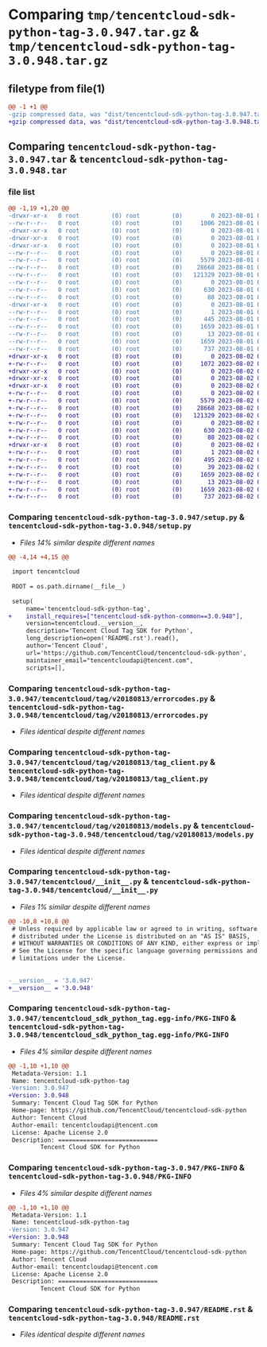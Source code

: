# Comparing `tmp/tencentcloud-sdk-python-tag-3.0.947.tar.gz` & `tmp/tencentcloud-sdk-python-tag-3.0.948.tar.gz`

## filetype from file(1)

```diff
@@ -1 +1 @@
-gzip compressed data, was "dist/tencentcloud-sdk-python-tag-3.0.947.tar", last modified: Tue Aug  1 00:55:53 2023, max compression
+gzip compressed data, was "dist/tencentcloud-sdk-python-tag-3.0.948.tar", last modified: Wed Aug  2 00:37:22 2023, max compression
```

## Comparing `tencentcloud-sdk-python-tag-3.0.947.tar` & `tencentcloud-sdk-python-tag-3.0.948.tar`

### file list

```diff
@@ -1,19 +1,20 @@
-drwxr-xr-x   0 root         (0) root         (0)        0 2023-08-01 00:55:53.000000 tencentcloud-sdk-python-tag-3.0.947/
--rw-r--r--   0 root         (0) root         (0)     1006 2023-08-01 00:55:53.000000 tencentcloud-sdk-python-tag-3.0.947/setup.py
-drwxr-xr-x   0 root         (0) root         (0)        0 2023-08-01 00:55:53.000000 tencentcloud-sdk-python-tag-3.0.947/tencentcloud/
-drwxr-xr-x   0 root         (0) root         (0)        0 2023-08-01 00:55:53.000000 tencentcloud-sdk-python-tag-3.0.947/tencentcloud/tag/
-drwxr-xr-x   0 root         (0) root         (0)        0 2023-08-01 00:55:53.000000 tencentcloud-sdk-python-tag-3.0.947/tencentcloud/tag/v20180813/
--rw-r--r--   0 root         (0) root         (0)        0 2023-08-01 00:55:53.000000 tencentcloud-sdk-python-tag-3.0.947/tencentcloud/tag/v20180813/__init__.py
--rw-r--r--   0 root         (0) root         (0)     5579 2023-08-01 00:55:53.000000 tencentcloud-sdk-python-tag-3.0.947/tencentcloud/tag/v20180813/errorcodes.py
--rw-r--r--   0 root         (0) root         (0)    28668 2023-08-01 00:55:53.000000 tencentcloud-sdk-python-tag-3.0.947/tencentcloud/tag/v20180813/tag_client.py
--rw-r--r--   0 root         (0) root         (0)   121329 2023-08-01 00:55:53.000000 tencentcloud-sdk-python-tag-3.0.947/tencentcloud/tag/v20180813/models.py
--rw-r--r--   0 root         (0) root         (0)        0 2023-08-01 00:55:53.000000 tencentcloud-sdk-python-tag-3.0.947/tencentcloud/tag/__init__.py
--rw-r--r--   0 root         (0) root         (0)      630 2023-08-01 00:55:53.000000 tencentcloud-sdk-python-tag-3.0.947/tencentcloud/__init__.py
--rw-r--r--   0 root         (0) root         (0)       88 2023-08-01 00:55:53.000000 tencentcloud-sdk-python-tag-3.0.947/setup.cfg
-drwxr-xr-x   0 root         (0) root         (0)        0 2023-08-01 00:55:53.000000 tencentcloud-sdk-python-tag-3.0.947/tencentcloud_sdk_python_tag.egg-info/
--rw-r--r--   0 root         (0) root         (0)        1 2023-08-01 00:55:53.000000 tencentcloud-sdk-python-tag-3.0.947/tencentcloud_sdk_python_tag.egg-info/dependency_links.txt
--rw-r--r--   0 root         (0) root         (0)      445 2023-08-01 00:55:53.000000 tencentcloud-sdk-python-tag-3.0.947/tencentcloud_sdk_python_tag.egg-info/SOURCES.txt
--rw-r--r--   0 root         (0) root         (0)     1659 2023-08-01 00:55:53.000000 tencentcloud-sdk-python-tag-3.0.947/tencentcloud_sdk_python_tag.egg-info/PKG-INFO
--rw-r--r--   0 root         (0) root         (0)       13 2023-08-01 00:55:53.000000 tencentcloud-sdk-python-tag-3.0.947/tencentcloud_sdk_python_tag.egg-info/top_level.txt
--rw-r--r--   0 root         (0) root         (0)     1659 2023-08-01 00:55:53.000000 tencentcloud-sdk-python-tag-3.0.947/PKG-INFO
--rw-r--r--   0 root         (0) root         (0)      737 2023-08-01 00:55:53.000000 tencentcloud-sdk-python-tag-3.0.947/README.rst
+drwxr-xr-x   0 root         (0) root         (0)        0 2023-08-02 00:37:22.000000 tencentcloud-sdk-python-tag-3.0.948/
+-rw-r--r--   0 root         (0) root         (0)     1072 2023-08-02 00:37:22.000000 tencentcloud-sdk-python-tag-3.0.948/setup.py
+drwxr-xr-x   0 root         (0) root         (0)        0 2023-08-02 00:37:22.000000 tencentcloud-sdk-python-tag-3.0.948/tencentcloud/
+drwxr-xr-x   0 root         (0) root         (0)        0 2023-08-02 00:37:22.000000 tencentcloud-sdk-python-tag-3.0.948/tencentcloud/tag/
+drwxr-xr-x   0 root         (0) root         (0)        0 2023-08-02 00:37:22.000000 tencentcloud-sdk-python-tag-3.0.948/tencentcloud/tag/v20180813/
+-rw-r--r--   0 root         (0) root         (0)        0 2023-08-02 00:37:22.000000 tencentcloud-sdk-python-tag-3.0.948/tencentcloud/tag/v20180813/__init__.py
+-rw-r--r--   0 root         (0) root         (0)     5579 2023-08-02 00:37:22.000000 tencentcloud-sdk-python-tag-3.0.948/tencentcloud/tag/v20180813/errorcodes.py
+-rw-r--r--   0 root         (0) root         (0)    28668 2023-08-02 00:37:22.000000 tencentcloud-sdk-python-tag-3.0.948/tencentcloud/tag/v20180813/tag_client.py
+-rw-r--r--   0 root         (0) root         (0)   121329 2023-08-02 00:37:22.000000 tencentcloud-sdk-python-tag-3.0.948/tencentcloud/tag/v20180813/models.py
+-rw-r--r--   0 root         (0) root         (0)        0 2023-08-02 00:37:22.000000 tencentcloud-sdk-python-tag-3.0.948/tencentcloud/tag/__init__.py
+-rw-r--r--   0 root         (0) root         (0)      630 2023-08-02 00:37:22.000000 tencentcloud-sdk-python-tag-3.0.948/tencentcloud/__init__.py
+-rw-r--r--   0 root         (0) root         (0)       88 2023-08-02 00:37:22.000000 tencentcloud-sdk-python-tag-3.0.948/setup.cfg
+drwxr-xr-x   0 root         (0) root         (0)        0 2023-08-02 00:37:22.000000 tencentcloud-sdk-python-tag-3.0.948/tencentcloud_sdk_python_tag.egg-info/
+-rw-r--r--   0 root         (0) root         (0)        1 2023-08-02 00:37:22.000000 tencentcloud-sdk-python-tag-3.0.948/tencentcloud_sdk_python_tag.egg-info/dependency_links.txt
+-rw-r--r--   0 root         (0) root         (0)      495 2023-08-02 00:37:22.000000 tencentcloud-sdk-python-tag-3.0.948/tencentcloud_sdk_python_tag.egg-info/SOURCES.txt
+-rw-r--r--   0 root         (0) root         (0)       39 2023-08-02 00:37:22.000000 tencentcloud-sdk-python-tag-3.0.948/tencentcloud_sdk_python_tag.egg-info/requires.txt
+-rw-r--r--   0 root         (0) root         (0)     1659 2023-08-02 00:37:22.000000 tencentcloud-sdk-python-tag-3.0.948/tencentcloud_sdk_python_tag.egg-info/PKG-INFO
+-rw-r--r--   0 root         (0) root         (0)       13 2023-08-02 00:37:22.000000 tencentcloud-sdk-python-tag-3.0.948/tencentcloud_sdk_python_tag.egg-info/top_level.txt
+-rw-r--r--   0 root         (0) root         (0)     1659 2023-08-02 00:37:22.000000 tencentcloud-sdk-python-tag-3.0.948/PKG-INFO
+-rw-r--r--   0 root         (0) root         (0)      737 2023-08-02 00:37:22.000000 tencentcloud-sdk-python-tag-3.0.948/README.rst
```

### Comparing `tencentcloud-sdk-python-tag-3.0.947/setup.py` & `tencentcloud-sdk-python-tag-3.0.948/setup.py`

 * *Files 14% similar despite different names*

```diff
@@ -4,14 +4,15 @@
 
 import tencentcloud
 
 ROOT = os.path.dirname(__file__)
 
 setup(
     name='tencentcloud-sdk-python-tag',
+    install_requires=["tencentcloud-sdk-python-common==3.0.948"],
     version=tencentcloud.__version__,
     description='Tencent Cloud Tag SDK for Python',
     long_description=open('README.rst').read(),
     author='Tencent Cloud',
     url='https://github.com/TencentCloud/tencentcloud-sdk-python',
     maintainer_email="tencentcloudapi@tencent.com",
     scripts=[],
```

### Comparing `tencentcloud-sdk-python-tag-3.0.947/tencentcloud/tag/v20180813/errorcodes.py` & `tencentcloud-sdk-python-tag-3.0.948/tencentcloud/tag/v20180813/errorcodes.py`

 * *Files identical despite different names*

### Comparing `tencentcloud-sdk-python-tag-3.0.947/tencentcloud/tag/v20180813/tag_client.py` & `tencentcloud-sdk-python-tag-3.0.948/tencentcloud/tag/v20180813/tag_client.py`

 * *Files identical despite different names*

### Comparing `tencentcloud-sdk-python-tag-3.0.947/tencentcloud/tag/v20180813/models.py` & `tencentcloud-sdk-python-tag-3.0.948/tencentcloud/tag/v20180813/models.py`

 * *Files identical despite different names*

### Comparing `tencentcloud-sdk-python-tag-3.0.947/tencentcloud/__init__.py` & `tencentcloud-sdk-python-tag-3.0.948/tencentcloud/__init__.py`

 * *Files 1% similar despite different names*

```diff
@@ -10,8 +10,8 @@
 # Unless required by applicable law or agreed to in writing, software
 # distributed under the License is distributed on an "AS IS" BASIS,
 # WITHOUT WARRANTIES OR CONDITIONS OF ANY KIND, either express or implied.
 # See the License for the specific language governing permissions and
 # limitations under the License.
 
 
-__version__ = '3.0.947'
+__version__ = '3.0.948'
```

### Comparing `tencentcloud-sdk-python-tag-3.0.947/tencentcloud_sdk_python_tag.egg-info/PKG-INFO` & `tencentcloud-sdk-python-tag-3.0.948/tencentcloud_sdk_python_tag.egg-info/PKG-INFO`

 * *Files 4% similar despite different names*

```diff
@@ -1,10 +1,10 @@
 Metadata-Version: 1.1
 Name: tencentcloud-sdk-python-tag
-Version: 3.0.947
+Version: 3.0.948
 Summary: Tencent Cloud Tag SDK for Python
 Home-page: https://github.com/TencentCloud/tencentcloud-sdk-python
 Author: Tencent Cloud
 Author-email: tencentcloudapi@tencent.com
 License: Apache License 2.0
 Description: ============================
         Tencent Cloud SDK for Python
```

### Comparing `tencentcloud-sdk-python-tag-3.0.947/PKG-INFO` & `tencentcloud-sdk-python-tag-3.0.948/PKG-INFO`

 * *Files 4% similar despite different names*

```diff
@@ -1,10 +1,10 @@
 Metadata-Version: 1.1
 Name: tencentcloud-sdk-python-tag
-Version: 3.0.947
+Version: 3.0.948
 Summary: Tencent Cloud Tag SDK for Python
 Home-page: https://github.com/TencentCloud/tencentcloud-sdk-python
 Author: Tencent Cloud
 Author-email: tencentcloudapi@tencent.com
 License: Apache License 2.0
 Description: ============================
         Tencent Cloud SDK for Python
```

### Comparing `tencentcloud-sdk-python-tag-3.0.947/README.rst` & `tencentcloud-sdk-python-tag-3.0.948/README.rst`

 * *Files identical despite different names*

